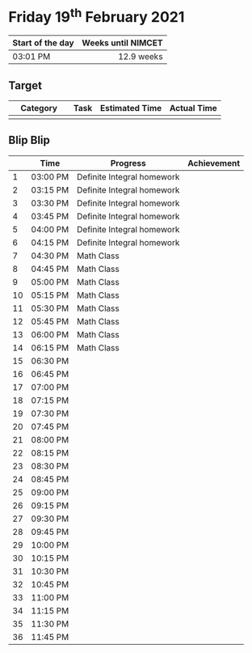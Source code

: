 # Friday 19<sup>th</sup> February 2021

| Start of the day | Weeks until NIMCET |
| ---------------- | -----------------: |
| 03:01 PM | 12.9 weeks |

## Target
|  |Category|      |Task| Estimated Time | Actual Time |
| - | -: | - | - | - | - |
| | | | | | |

## Blip Blip

| |Time|Progress| Achievement   |
| - | - | - | - |
| 1 | 03:00 PM | Definite Integral homework | |
| 2 | 03:15 PM | Definite Integral homework | |
| 3 | 03:30 PM | Definite Integral homework | |
| 4 | 03:45 PM | Definite Integral homework | |
| 5 | 04:00 PM | Definite Integral homework | |
| 6 | 04:15 PM | Definite Integral homework | |
| 7 | 04:30 PM | Math Class | |
| 8 | 04:45 PM | Math Class | |
| 9 | 05:00 PM | Math Class | |
| 10 | 05:15 PM | Math Class | |
| 11 | 05:30 PM | Math Class | |
| 12 | 05:45 PM | Math Class | |
| 13 | 06:00 PM | Math Class | |
| 14 | 06:15 PM | Math Class | |
| 15 | 06:30 PM | | |
| 16 | 06:45 PM | | |
| 17 | 07:00 PM | | |
| 18 | 07:15 PM | | |
| 19 | 07:30 PM | | |
| 20 | 07:45 PM | | |
| 21 | 08:00 PM | | |
| 22 | 08:15 PM | | |
| 23 | 08:30 PM | | |
| 24 | 08:45 PM | | |
| 25 | 09:00 PM | | |
| 26 | 09:15 PM | | |
| 27 | 09:30 PM | | |
| 28 | 09:45 PM | | |
| 29 | 10:00 PM | | |
| 30 | 10:15 PM | | |
| 31 | 10:30 PM | | |
| 32 | 10:45 PM | | |
| 33 | 11:00 PM | | |
| 34 | 11:15 PM | | |
| 35 | 11:30 PM | | |
| 36 | 11:45 PM | | |

